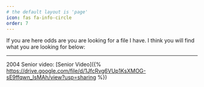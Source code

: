 ```yaml
---
# the default layout is 'page'
icon: fas fa-info-circle
order: 7
---
```

<p>If you are here odds are you are looking for a file I have.  I think you will find what you are looking for below:</p>

---

2004 Senior video: [Senior Video]({% https://drive.google.com/file/d/1JfcRvg6VUp1KsXMOG-sE9ffqwn_IsMAh/view?usp=sharing %})<br>